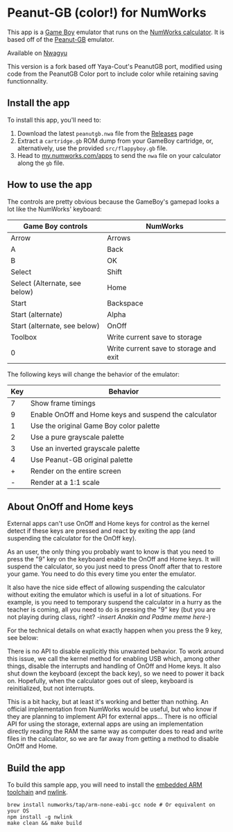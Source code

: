 # Peanut-GB (color!) for NumWorks

This app is a [Game Boy](https://en.wikipedia.org/wiki/Game_Boy) emulator that runs on the [NumWorks calculator](https://www.numworks.com). It is based off of the [Peanut-GB](https://github.com/deltabeard/Peanut-GB) emulator.

Available on [Nwagyu](https://yaya-cout.github.io/Nwagyu/)

This version is a fork based off Yaya-Cout's PeanutGB port, modified using code from the PeanutGB Color port to include color while retaining saving functionnality. 

## Install the app

To install this app, you'll need to:
1. Download the latest `peanutgb.nwa` file from the [Releases](https://codeberg.org/Yaya-Cout/peanutgb/releases) page
2. Extract a `cartridge.gb` ROM dump from your GameBoy cartridge, or, alternatively, use the provided `src/flappyboy.gb` file.
3. Head to [my.numworks.com/apps](https://my.numworks.com/apps) to send the `nwa` file on your calculator along the `gb` file.

## How to use the app

The controls are pretty obvious because the GameBoy's gamepad looks a lot like the NumWorks' keyboard:

|Game Boy controls|NumWorks|
|-|-|
|Arrow|Arrows|
|A|Back|
|B|OK|
|Select|Shift|
|Select (Alternate, see below) |Home|
|Start|Backspace|
|Start (alternate)|Alpha|
|Start (alternate, see below)|OnOff|
|Toolbox|Write current save to storage|
|0|Write current save to storage and exit|

The following keys will change the behavior of the emulator:

|Key|Behavior|
|-|-|
|7|Show frame timings|
|9|Enable OnOff and Home keys and suspend the calculator|
|1|Use the original Game Boy color palette|
|2|Use a pure grayscale palette|
|3|Use an inverted grayscale palette|
|4|Use Peanut-GB original palette|
|+|Render on the entire screen|
|-|Render at a 1:1 scale|

## About OnOff and Home keys

External apps can't use OnOff and Home keys for control as the kernel detect if
these keys are pressed and react by exiting the app (and suspending the
calculator for the OnOff key).

As an user, the only thing you probably want to know is that you need to press
the "9" key on the keyboard enable the OnOff and Home keys. It will suspend the
calculator, so you just need to press Onoff after that to restore your game.
You need to do this every time you enter the emulator.

It also have the nice side effect of allowing suspending the calculator without
exiting the emulator which is useful in a lot of situations. For example, is
you need to temporary suspend the calculator in a hurry as the teacher is
coming, all you need to do is pressing the "9" key (but you are not playing
during class, right? _-insert Anakin and Padme meme here-_)

For the technical details on what exactly happen when you press the 9 key, see
below:

There is no API to disable explicitly this unwanted behavior. To work around
this issue, we call the kernel method for enabling USB which, among other
things, disable the interrupts and handling of OnOff and Home keys. It also
shut down the keyboard (except the back key), so we need to power it back on.
Hopefully, when the calculator goes out of sleep, keyboard is reinitialized, but
not interrupts.

This is a bit hacky, but at least it's working and better than nothing. An
official implementation from NumWorks would be useful, but who know if they are
planning to implement API for external apps… There is no official API for using
the storage, external apps are using an implementation directly reading the RAM
the same way as computer does to read and write files in the calculator, so we
are far away from getting a method to disable OnOff and Home.

## Build the app

To build this sample app, you will need to install the [embedded ARM toolchain](https://developer.arm.com/Tools%20and%20Software/GNU%20Toolchain) and [nwlink](https://www.npmjs.com/package/nwlink).

```shell
brew install numworks/tap/arm-none-eabi-gcc node # Or equivalent on your OS
npm install -g nwlink
make clean && make build
```
